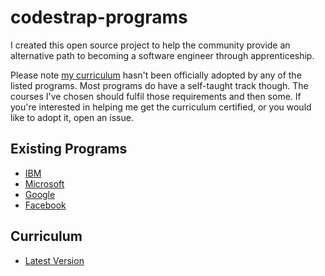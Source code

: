 # codestrap-programs
I created this open source project to help the community provide an alternative path
to becoming a software engineer through apprenticeship.

Please note [my curriculum]((./apprenticeships/curriculum.md)) hasn't been officially adopted
by any of the listed programs. Most programs do have a self-taught track though. The courses
I've chosen should fulfil those requirements and then some. If you're interested in helping
me get the curriculum certified, or you would like to adopt it, open an issue.

## Existing Programs
- [IBM](./apprenticeships/programs.md#ibm)
- [Microsoft](./apprenticeships/programs.md#microsoft)
- [Google](./apprenticeships/programs.md#google)
- [Facebook](./apprenticeships/programs.md#facebook)

## Curriculum
- [Latest Version](./apprenticeships/curriculum.md)

